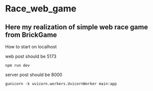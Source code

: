 # Race_web_game

## Here my realization of simple web race game from BrickGame
How to start on localhost

web
post should be 5173
```
npm run dev
```

server 
post should be 8000
```
gunicorn -k uvicorn.workers.UvicornWorker main:app
```
